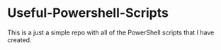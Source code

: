 # Useful-Powershell-Scripts
This is a just a simple repo with all of the PowerShell scripts that I have created.
